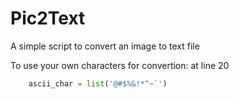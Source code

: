 # Pic2Text
A simple script to convert an image to text file


To use your own characters for convertion: at line 20
```python
    ascii_char = list('@#$%&!*^~`')
```

